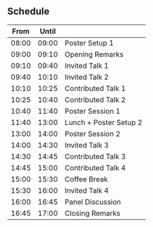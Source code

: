 ## Schedule

| From | Until   |                        |
|-------|-------|------------------------|
| 08:00 | 09:00 | Poster Setup 1         |
| 09:00 | 09:10 | Opening Remarks        |
| 09:10 | 09:40 | Invited Talk 1         |
| 09:40 | 10:10 | Invited Talk 2         |
| 10:10 | 10:25 | Contributed Talk 1     |
| 10:25 | 10:40 | Contributed Talk 2     |
| 10:40 | 11:40 | Poster Session 1       |
| 11:40 | 13:00 | Lunch + Poster Setup 2 |
| 13:00 | 14:00 | Poster Session 2       |
| 14:00 | 14:30 | Invited Talk 3         |
| 14:30 | 14:45 | Contributed Talk 3     |
| 14:45 | 15:00 | Contributed Talk 4     |
| 15:00 | 15:30 | Coffee Break           |
| 15:30 | 16:00 | Invited Talk 4         |
| 16:00 | 16:45 | Panel Discussion       |
| 16:45 | 17:00 | Closing Remarks        |